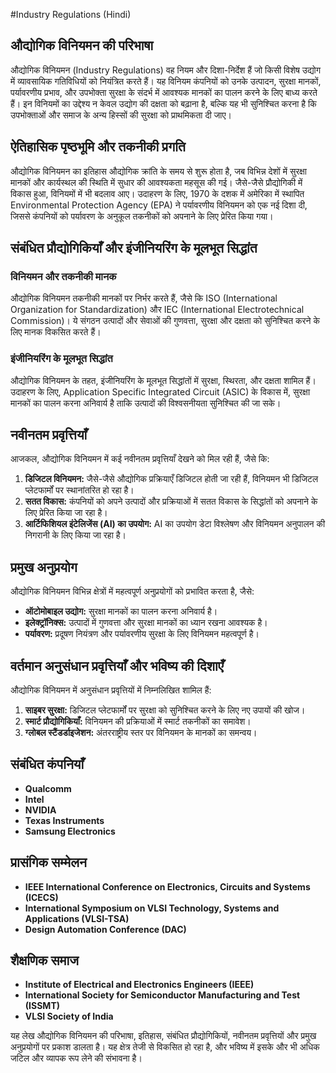 #Industry Regulations (Hindi)

## औद्योगिक विनियमन की परिभाषा

औद्योगिक विनियमन (Industry Regulations) वह नियम और दिशा-निर्देश हैं जो किसी विशेष उद्योग में व्यावसायिक गतिविधियों को नियंत्रित करते हैं। यह विनियम कंपनियों को उनके उत्पादन, सुरक्षा मानकों, पर्यावरणीय प्रभाव, और उपभोक्ता सुरक्षा के संदर्भ में आवश्यक मानकों का पालन करने के लिए बाध्य करते हैं। इन विनियमों का उद्देश्य न केवल उद्योग की दक्षता को बढ़ाना है, बल्कि यह भी सुनिश्चित करना है कि उपभोक्ताओं और समाज के अन्य हिस्सों की सुरक्षा को प्राथमिकता दी जाए।

## ऐतिहासिक पृष्ठभूमि और तकनीकी प्रगति

औद्योगिक विनियमन का इतिहास औद्योगिक क्रांति के समय से शुरू होता है, जब विभिन्न देशों में सुरक्षा मानकों और कार्यस्थल की स्थिति में सुधार की आवश्यकता महसूस की गई। जैसे-जैसे प्रौद्योगिकी में विकास हुआ, विनियमों में भी बदलाव आए। उदाहरण के लिए, 1970 के दशक में अमेरिका में स्थापित Environmental Protection Agency (EPA) ने पर्यावरणीय विनियमन को एक नई दिशा दी, जिससे कंपनियों को पर्यावरण के अनुकूल तकनीकों को अपनाने के लिए प्रेरित किया गया।

## संबंधित प्रौद्योगिकियाँ और इंजीनियरिंग के मूलभूत सिद्धांत

### विनियमन और तकनीकी मानक

औद्योगिक विनियमन तकनीकी मानकों पर निर्भर करते हैं, जैसे कि ISO (International Organization for Standardization) और IEC (International Electrotechnical Commission)। ये संगठन उत्पादों और सेवाओं की गुणवत्ता, सुरक्षा और दक्षता को सुनिश्चित करने के लिए मानक विकसित करते हैं।

### इंजीनियरिंग के मूलभूत सिद्धांत

औद्योगिक विनियमन के तहत, इंजीनियरिंग के मूलभूत सिद्धांतों में सुरक्षा, स्थिरता, और दक्षता शामिल हैं। उदाहरण के लिए, Application Specific Integrated Circuit (ASIC) के विकास में, सुरक्षा मानकों का पालन करना अनिवार्य है ताकि उत्पादों की विश्वसनीयता सुनिश्चित की जा सके।

## नवीनतम प्रवृत्तियाँ

आजकल, औद्योगिक विनियमन में कई नवीनतम प्रवृत्तियाँ देखने को मिल रही हैं, जैसे कि:

1. **डिजिटल विनियमन:** जैसे-जैसे औद्योगिक प्रक्रियाएँ डिजिटल होती जा रही हैं, विनियमन भी डिजिटल प्लेटफार्मों पर स्थानांतरित हो रहा है।
2. **सतत विकास:** कंपनियों को अपने उत्पादों और प्रक्रियाओं में सतत विकास के सिद्धांतों को अपनाने के लिए प्रेरित किया जा रहा है।
3. **आर्टिफिशियल इंटेलिजेंस (AI) का उपयोग:** AI का उपयोग डेटा विश्लेषण और विनियमन अनुपालन की निगरानी के लिए किया जा रहा है।

## प्रमुख अनुप्रयोग

औद्योगिक विनियमन विभिन्न क्षेत्रों में महत्वपूर्ण अनुप्रयोगों को प्रभावित करता है, जैसे:

- **ऑटोमोबाइल उद्योग:** सुरक्षा मानकों का पालन करना अनिवार्य है।
- **इलेक्ट्रॉनिक्स:** उत्पादों में गुणवत्ता और सुरक्षा मानकों का ध्यान रखना आवश्यक है।
- **पर्यावरण:** प्रदूषण नियंत्रण और पर्यावरणीय सुरक्षा के लिए विनियमन महत्वपूर्ण है।

## वर्तमान अनुसंधान प्रवृत्तियाँ और भविष्य की दिशाएँ

औद्योगिक विनियमन में अनुसंधान प्रवृत्तियों में निम्नलिखित शामिल हैं:

1. **साइबर सुरक्षा:** डिजिटल प्लेटफार्मों पर सुरक्षा को सुनिश्चित करने के लिए नए उपायों की खोज।
2. **स्मार्ट प्रौद्योगिकियाँ:** विनियमन की प्रक्रियाओं में स्मार्ट तकनीकों का समावेश।
3. **ग्लोबल स्टैंडर्डाइजेशन:** अंतरराष्ट्रीय स्तर पर विनियमन के मानकों का समन्वय।

## संबंधित कंपनियाँ

- **Qualcomm**
- **Intel**
- **NVIDIA**
- **Texas Instruments**
- **Samsung Electronics**

## प्रासंगिक सम्मेलन

- **IEEE International Conference on Electronics, Circuits and Systems (ICECS)**
- **International Symposium on VLSI Technology, Systems and Applications (VLSI-TSA)**
- **Design Automation Conference (DAC)**

## शैक्षणिक समाज

- **Institute of Electrical and Electronics Engineers (IEEE)**
- **International Society for Semiconductor Manufacturing and Test (ISSMT)**
- **VLSI Society of India**

यह लेख औद्योगिक विनियमन की परिभाषा, इतिहास, संबंधित प्रौद्योगिकियों, नवीनतम प्रवृत्तियों और प्रमुख अनुप्रयोगों पर प्रकाश डालता है। यह क्षेत्र तेजी से विकसित हो रहा है, और भविष्य में इसके और भी अधिक जटिल और व्यापक रूप लेने की संभावना है।